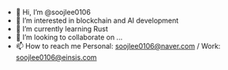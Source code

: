 - 👋 Hi, I’m @soojlee0106
- 👀 I’m interested in blockchain and AI development
- 🌱 I’m currently learning Rust
- 💞️ I’m looking to collaborate on ...
- 📫 How to reach me 
Personal: soojlee0106@naver.com
/ Work: soojlee0106@einsis.com

<!---
soojlee0106/soojlee0106 is a ✨ special ✨ repository because its `README.md` (this file) appears on your GitHub profile.
You can click the Preview link to take a look at your changes.
--->
